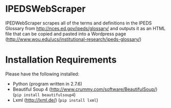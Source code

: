 # IPEDSWebScraper
IPEDWebScraper scrapes all of the terms and definitions in the IPEDS Glossary from http://nces.ed.gov/ipeds/glossary/ and outputs it as an HTML file that can be copied and pasted into a Wordpress page (http://www.wou.edu/ucs/institutional-research/ipeds-glossary/)

Installation Requirements
=========================
Please have the following installed:
- Python (program written in 2.7.6)
- Beautiful Soup 4 (http://www.crummy.com/software/BeautifulSoup/) (``pip install beautifulsoup4``)
- Lxml (http://lxml.de/) (``pip install lxml``)
